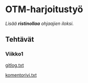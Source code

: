 # OTM-harjoitustyö
_Lisää **ristinollaa** ohjaajien iloksi._

## Tehtävät
### Viikko1
[gitlog.txt](yet-another-ristinolla/laskarit/viikko1/gitlog.txt)

[komentorivi.txt](yet-another-ristinolla/laskarit/viikko1/komentorivi.txt)
